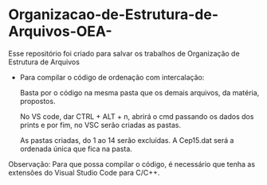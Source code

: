 # Organizacao-de-Estrutura-de-Arquivos-OEA-
Esse repositório foi criado para salvar os trabalhos de Organização de Estrutura de Arquivos

- Para compilar o código de ordenação com intercalação:

  Basta por o código na mesma pasta que os demais arquivos, da matéria, propostos.

  No VS code, dar CTRL + ALT + n, abrirá o cmd passando os dados dos prints e por fim, no VSC serão criadas as pastas. 

  As pastas criadas, do 1 ao 14 serão excluídas. A Cep15.dat será a ordenada única que fica na pasta. 

Observação: Para que possa compilar o código, é necessário que tenha as extensões do Visual Studio Code para C/C++. 
